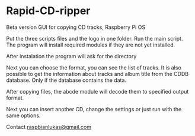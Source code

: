 # Rapid-CD-ripper

Beta version
GUI for copying CD tracks, Raspberry Pi OS



Put the three scripts files and the logo in one folder.
Run the main script. 
The program will install required modules if they are not yet installed.

After instalation the program will ask for the directory

Next you can choose the format, you can see the list of tracks. It is also possible to get the information about tracks
and album title from the CDDB database. Only if the database contains the data.

After copying files, the abcde module will decode them to specified output format.

Next you can insert another CD, change the settings or just run with the same options.

Contact raspbianlukas@gmail.com


